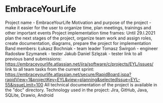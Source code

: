 # EmbraceYourLife
Project name - EmbraceYourLife
Motivation and purpose of the project - make it easier for the user to organize time, plan meetings, trainings and other important events
Project implementation time frames:
Until 29.I.2021 plan the next stages of the project, organize team work and assign roles, create documentation, diagrams, prepare the project for implementation
Band members:
Łukasz Bochniak - team leader
Tomasz Świrgoń - engineer
Radosław Szymanek - tester
Jakub Daniel Szlęzak - tester
link to all previous band submissions: 
https://embraceyourlife.atlassian.net/jira/software/c/projects/EYL/issues/
link to all team tasks from the current sprint:
https://embraceyourlife.atlassian.net/secure/RapidBoard.jspa?rapidView=1&projectKey=EYL&view=planning&selectedIssue=EYL-55&issueLimit=100
All technical documentation of the project is available in the "doc" directory.
Technology used in the project: Jira, GitHub, Java, SQLite, Drawio, Android
